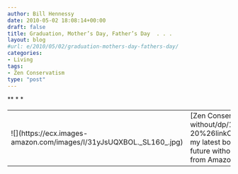 ```yaml
---
author: Bill Hennessy
date: 2010-05-02 18:08:14+00:00
draft: false
title: Graduation, Mother’s Day, Father’s Day  . . .
layout: blog
#url: e/2010/05/02/graduation-mothers-day-fathers-day/
categories:
- Living
tags:
- Zen Conservatism
type: "post"
---
```


<table cellpadding="0" cellspacing="0" border="0" ><tbody >*<tr >*
<td >![](https://ecx.images-amazon.com/images/I/31yJsUQXBOL._SL160_.jpg)

</td>*
<td valign="top" >[Zen Conservatism](https://www.amazon.com/Zen-Conservatism-Reclaim-liberty-without/dp/1449959040%3FSubscriptionId%3D0JTCV5ZMHMF7ZYTXGFR2%26tag%3Dhennesssview-20%26linkCode%3Dxm2%26camp%3D2025%26creative%3D165953%26creativeASIN%3D1449959040), my latest book, is available for the early Summer gift season.   
*
Find out how to win the war for America’s future without losing your mind. (And, yes, I do need to follow my own advice more often. ;-))*
*
It’s available from Amazon right now. 
</td>*</tr>   </tbody></table>
